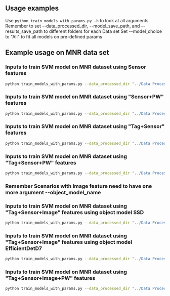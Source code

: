 ## Usage examples
Use `python train_models_with_params.py -h` to look at all arguments
Remember to set --data_processed_dir, --model_save_path, and --results_save_path to different folders for each Data set
Set --model_choice to "All" to fit all models on pre-defined params

## Example usage on MNR data set

### Inputs to train SVM model on MNR dataset using Sensor features
```bash
python train_models_with_params.py --data_processed_dir "../Data Processed/MNR Processed/" --feature_type "Sensor" --model_choice "SVM" --model_save_path "../Saved Models/Test Params/MNR 30S Dataset/" --results_save_path "../Results/Test Params/MNR 30S Dataset"
```
### Inputs to train SVM model on MNR dataset using "Sensor+PW" features
```bash
python train_models_with_params.py --data_processed_dir "../Data Processed/MNR Processed/" --feature_type "Sensor+PW" --model_choice "SVM" --model_save_path "../Saved Models/Test Params/MNR 30S Dataset/" --results_save_path "../Results/Test Params/MNR 30S Dataset"
```
### Inputs to train SVM model on MNR dataset using "Tag+Sensor" features
```bash
python train_models_with_params.py --data_processed_dir "../Data Processed/MNR Processed/" --feature_type "Tag+Sensor" --model_choice "SVM" --model_save_path "../Saved Models/Test Params/MNR 30S Dataset/" --results_save_path "../Results/Test Params/MNR 30S Dataset"
```
### Inputs to train SVM model on MNR dataset using "Tag+Sensor+PW" features
```bash
python train_models_with_params.py --data_processed_dir "../Data Processed/MNR Processed/" --feature_type "Tag+Sensor+PW" --model_choice "SVM" --model_save_path "../Saved Models/Test Params/MNR 30S Dataset/" --results_save_path "../Results/Test Params/MNR 30S Dataset"
```
### Remember Scenarios with Image feature need to have one more argument --object_model_name

### Inputs to train SVM model on MNR dataset using "Tag+Sensor+Image" features using object model SSD
```bash
python train_models_with_params.py --data_processed_dir "../Data Processed/MNR Processed/" --feature_type "Tag+Sensor+Image" --model_choice "SVM" --object_model_name "SSD ResNet50 V1 FPN 1024x1024 (RetinaNet50)" --model_save_path "../Saved Models/Test Params/MNR 30S Dataset/" --results_save_path "../Results/Test Params/MNR 30S Dataset"
```
### Inputs to train SVM model on MNR dataset using "Tag+Sensor+Image" features using object model EfficientDetD7
```bash
python train_models_with_params.py --data_processed_dir "../Data Processed/MNR Processed/" --feature_type "Tag+Sensor+Image" --model_choice "SVM" --object_model_name "EfficientDet D7 1536x1536" --model_save_path "../Saved Models/Test Params/MNR 30S Dataset/" --results_save_path "../Results/Test Params/MNR 30S Dataset"
```
### Inputs to train SVM model on MNR dataset using "Tag+Sensor+Image+PW" features
```bash
python train_models_with_params.py --data_processed_dir "../Data Processed/MNR Processed/" --feature_type "Tag+Sensor+Image+PW" --model_choice "SVM" --model_save_path "../Saved Models/Test Params/MNR 30S Dataset/" --results_save_path "../Results/Test Params/MNR 30S Dataset"
```
